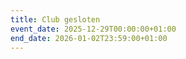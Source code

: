 ```yaml
---
title: Club gesloten
event_date: 2025-12-29T00:00:00+01:00
end_date: 2026-01-02T23:59:00+01:00
---
```

